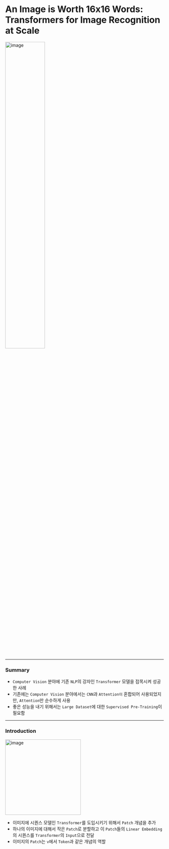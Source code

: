 # An Image is Worth 16x16 Words: Transformers for Image Recognition at Scale

<img width="50%" alt="image" src="https://user-images.githubusercontent.com/41967014/173275878-f2ad04d2-05e1-4e32-957d-b621b5c4fc4e.png">

********
### Summary
- `Computer Vision` 분야에 기존 `NLP`의 강자인 `Transformer` 모델을 접목시켜 성공한 사례
- 기존에는 `Computer Vision` 분야에서는 `CNN`과 `Attention이` 혼합되어 사용되었지만, `Attention`만 순수하게 사용
- 좋은 성능을 내기 위해서는 `Large Dataset`에 대한 `Supervised Pre-Training`이 필요함

********
### Introduction
<img width="240" alt="image" src="https://user-images.githubusercontent.com/41967014/173277382-e86e3bcc-d817-47ba-aad9-b72f9597b641.png">

- 이미지에 시퀀스 모델인 `Transformer`를 도입시키기 위해서 `Patch` 개념을 추가
- 하나의 이미지에 대해서 작은 `Patch`로 분할하고 이 `Patch`들의 `Linear Embedding`의 시퀀스를 `Transformer`의 `Input`으로 전달
- 이미지의 `Patch`는 `v`에서 `Token`과 같은 개념의 역할
